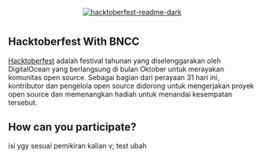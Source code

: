 <div align="center">
  
 [![hacktoberfest-readme-dark](https://raw.githubusercontent.com/BNCC-Malang/bnccmalang-hacktoberfest2022/main/asset.md/21123214789433701923-1283182763182368-123123893471349.jpeg)](https://bncc.net/)
</div>

#

## Hacktoberfest With BNCC
[Hacktoberfest](https://hacktoberfest.com) adalah festival tahunan yang diselenggarakan oleh DigitalOcean yang berlangsung di bulan Oktober untuk merayakan komunitas open source. Sebagai bagian dari perayaan 31 hari ini, kontributor dan pengelola open source didorong untuk mengerjakan proyek open source dan memenangkan hadiah untuk menandai kesempatan tersebut.

## How can you participate?
isi ygy sesuai pemikiran kalian v; 
test ubah